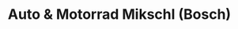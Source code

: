 ---
title: "Auto & Motorrad Mikschl (Bosch)"
url: /eggenfelden/auto-und-motorrad-mikschl-bosch/
shop: Autowerkstatt
---